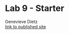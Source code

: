 # Lab 9 - Starter
Genevieve Dietz </br>
[link to published site](https://gdietz8.github.io/Lab9_Starter/)

